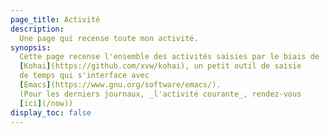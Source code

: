 ```yaml
---
page_title: Activité
description:
  Une page qui recense toute mon activité.
synopsis: 
  Cette page recense l'ensemble des activités saisies par le biais de 
  [Kohai](https://github.com/xvw/kohai), un petit outil de saisie 
  de temps qui s'interface avec 
  [Emacs](https://www.gnu.org/software/emacs/). 
  (Pour les derniers journaux, _l'activité courante_, rendez-vous 
  [ici](/now))
display_toc: false
---
```

